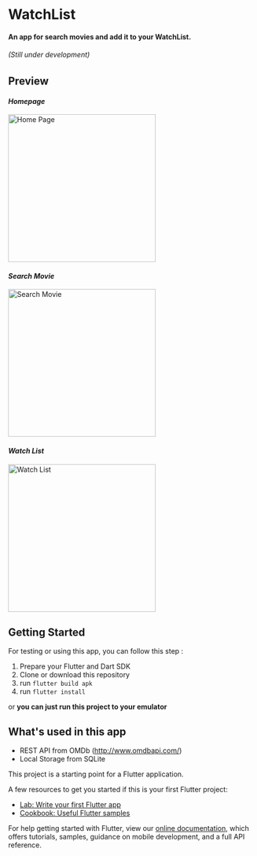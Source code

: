 # WatchList

#### An app for search movies and add it to your WatchList.

###### *(Still under development)*

## Preview

#### *Homepage*</br>
<img src="https://user-images.githubusercontent.com/84890105/153428885-92b14365-72d5-4493-9c16-84eef00f88c0.png" alt="Home Page" width="300px"> 
<!-- ![home-page](https://user-images.githubusercontent.com/84890105/153428885-92b14365-72d5-4493-9c16-84eef00f88c0.png | width=100) -->

#### *Search Movie*</br>
<img src="https://user-images.githubusercontent.com/84890105/153429013-8cd65f03-33c0-4332-b65e-d251598b580e.png" alt="Search Movie" width="300px"> 
<!-- ![search-movie](https://user-images.githubusercontent.com/84890105/153429013-8cd65f03-33c0-4332-b65e-d251598b580e.png) -->

#### *Watch List*</br>
<img src="https://user-images.githubusercontent.com/84890105/153429046-69d3fdd8-99f1-49ce-bf29-e2f5534707b1.png" alt="Watch List" width="300px">
<!-- ![watch-list](https://user-images.githubusercontent.com/84890105/153429046-69d3fdd8-99f1-49ce-bf29-e2f5534707b1.png) -->


## Getting Started

For testing or using this app, you can follow this step : 
1. Prepare your Flutter and Dart SDK
2. Clone or download this repository
3. run ```flutter build apk```
4. run ```flutter install```

or 
**you can just run this project to your emulator**

## What's used in this app
- REST API from OMDb (http://www.omdbapi.com/)
- Local Storage from SQLite

This project is a starting point for a Flutter application.

A few resources to get you started if this is your first Flutter project:

- [Lab: Write your first Flutter app](https://flutter.dev/docs/get-started/codelab)
- [Cookbook: Useful Flutter samples](https://flutter.dev/docs/cookbook)

For help getting started with Flutter, view our
[online documentation](https://flutter.dev/docs), which offers tutorials,
samples, guidance on mobile development, and a full API reference.
